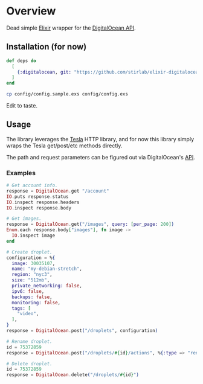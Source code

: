 # Overview

Dead simple [Elixir](http://elixir-lang.github.io) wrapper for the
[DigitalOcean API](https://developers.digitalocean.com/documentation/v2).

## Installation (for now)


```elixir
def deps do
  [
    {:digitalocean, git: "https://github.com/stirlab/elixir-digitalocean.git"},
  ]
end
```

```sh
cp config/config.sample.exs config/config.exs
```

Edit to taste.

## Usage

The library leverages the [Tesla](https://github.com/teamon/tesla) HTTP
library, and for now this library simply wraps the Tesla get/post/etc methods
directly.

The path and request parameters can be figured out via DigitalOcean's
[API](https://developers.digitalocean.com/documentation/v2).

### Examples

```elixir
# Get account info.
response = DigitalOcean.get "/account"
IO.puts response.status
IO.inspect response.headers
IO.inspect response.body

# Get images.
response = DigitalOcean.get("/images", query: [per_page: 200])
Enum.each response.body["images"], fn image ->
  IO.inspect image
end

# Create droplet.
configuration = %{
  image: 30035107,
  name: "my-debian-stretch",
  region: "nyc3",
  size: "512mb",
  private_networking: false,
  ipv6: false,
  backups: false,
  monitoring: false,
  tags: [
    "video",
  ],
}
response = DigitalOcean.post("/droplets", configuration)

# Rename droplet.
id = 75372859
response = DigitalOcean.post("/droplets/#{id}/actions", %{:type => "rename", :name => "updated-debian-stretch"})

# Delete droplet.
id = 75372859
response = DigitalOcean.delete("/droplets/#{id}")

```
